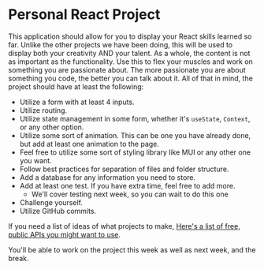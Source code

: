 # Personal React Project

This application should allow for you to display your React skills learned so far. Unlike the other projects we have been doing, this will be used to display both your creativity AND your talent. As a whole, the content is not as important as the functionality. Use this to flex your muscles and work on something you are passionate about. The more passionate you are about something you code, the better you can talk about it. All of that in mind, the project should have at least the following:

- Utilize a form with at least 4 inputs.
- Utilize routing.
- Utilize state management in some form, whether it's `useState`, `Context`, or any other option.
- Utilize some sort of animation. This can be one you have already done, but add at least one animation to the page.
- Feel free to utilize some sort of styling library like MUI or any other one you want.
- Follow best practices for separation of files and folder structure.
- Add a database for any information you need to store.
- Add at least one test. If you have extra time, feel free to add more.
    - We'll cover testing next week, so you can wait to do this one
- Challenge yourself.
- Utilize GitHub commits.

If you need a list of ideas of what projects to make, [Here's a list of free, public APIs you might want to use](https://github.com/public-apis/public-apis).

You'll be able to work on the project this week as well as next week, and the break.